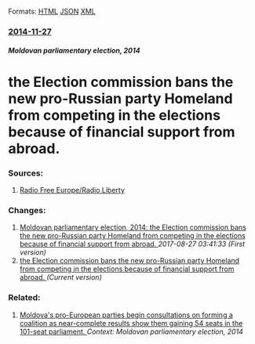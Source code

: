 
Formats: [HTML](/news/2014/11/27/the-election-commission-bans-the-new-pro-russian-party-homeland-from-competing-in-the-elections-because-of-financial-support-from-abroad.html)  [JSON](/news/2014/11/27/the-election-commission-bans-the-new-pro-russian-party-homeland-from-competing-in-the-elections-because-of-financial-support-from-abroad.json)  [XML](/news/2014/11/27/the-election-commission-bans-the-new-pro-russian-party-homeland-from-competing-in-the-elections-because-of-financial-support-from-abroad.xml)  

### [2014-11-27](/news/2014/11/27/index.md)

##### Moldovan parliamentary election, 2014
# the Election commission bans the new pro-Russian party Homeland from competing in the elections because of financial support from abroad. 




### Sources:

1. [Radio Free Europe/Radio Liberty](http://www.rferl.org/content/moldova-court-rejects-patria-appeal-ban/26713787.html)

### Changes:

1. [Moldovan parliamentary election, 2014: the Election commission bans the new pro-Russian party Homeland from competing in the elections because of financial support from abroad. ](/news/2014/11/27/moldovan-parliamentary-election-2014-the-election-commission-bans-the-new-pro-russian-party-homeland-from-competing-in-the-elections-becau.md) _2017-08-27 03:41:33 (First version)_
1. [the Election commission bans the new pro-Russian party Homeland from competing in the elections because of financial support from abroad. ](/news/2014/11/27/the-election-commission-bans-the-new-pro-russian-party-homeland-from-competing-in-the-elections-because-of-financial-support-from-abroad.md) _(Current version)_

### Related:

1. [Moldova's pro-European parties begin consultations on forming a coalition as near-complete results show them gaining 54 seats in the 101-seat parliament. ](/news/2014/12/1/moldova-s-pro-european-parties-begin-consultations-on-forming-a-coalition-as-near-complete-results-show-them-gaining-54-seats-in-the-101-sea.md) _Context: Moldovan parliamentary election, 2014_
